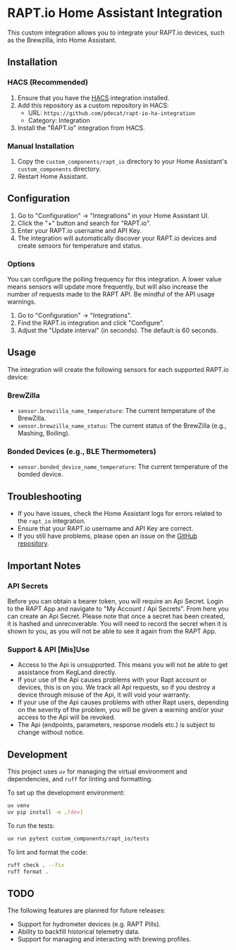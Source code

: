 # RAPT.io Home Assistant Integration

This custom integration allows you to integrate your RAPT.io devices, such as the Brewzilla, into Home Assistant.

## Installation

### HACS (Recommended)

1.  Ensure that you have the [HACS](https://hacs.xyz/) integration installed.
2.  Add this repository as a custom repository in HACS:
    *   URL: `https://github.com/pdecat/rapt-io-ha-integration`
    *   Category: Integration
3.  Install the "RAPT.io" integration from HACS.

### Manual Installation

1.  Copy the `custom_components/rapt_io` directory to your Home Assistant's `custom_components` directory.
2.  Restart Home Assistant.

## Configuration

1.  Go to "Configuration" -> "Integrations" in your Home Assistant UI.
2.  Click the "+" button and search for "RAPT.io".
3.  Enter your RAPT.io username and API Key.
4.  The integration will automatically discover your RAPT.io devices and create sensors for temperature and status.
### Options

You can configure the polling frequency for this integration. A lower value means sensors will update more frequently, but will also increase the number of requests made to the RAPT API. Be mindful of the API usage warnings.

1.  Go to "Configuration" -> "Integrations".
2.  Find the RAPT.io integration and click "Configure".
3.  Adjust the "Update interval" (in seconds). The default is 60 seconds.

## Usage

The integration will create the following sensors for each supported RAPT.io device:

### BrewZilla
*   `sensor.brewzilla_name_temperature`: The current temperature of the BrewZilla.
*   `sensor.brewzilla_name_status`: The current status of the BrewZilla (e.g., Mashing, Boiling).

### Bonded Devices (e.g., BLE Thermometers)
*   `sensor.bonded_device_name_temperature`: The current temperature of the bonded device.

## Troubleshooting

*   If you have issues, check the Home Assistant logs for errors related to the `rapt_io` integration.
*   Ensure that your RAPT.io username and API Key are correct.
*   If you still have problems, please open an issue on the [GitHub repository](https://github.com/pdecat/rapt-io-ha-integration/issues).

## Important Notes

### API Secrets

Before you can obtain a bearer token, you will require an Api Secret. Login to the RAPT App and navigate to "My Account / Api Secrets". From here you can create an Api Secret. Please note that once a secret has been created, it is hashed and unrecoverable. You will need to record the secret when it is shown to you, as you will not be able to see it again from the RAPT App.

### Support & API [Mis]Use

*   Access to the Api is unsupported. This means you will not be able to get assistance from KegLand directly.
*   If your use of the Api causes problems with your Rapt account or devices, this is on you. We track all Api requests, so if you destroy a device through misuse of the Api, it will void your warranty.
*   If your use of the Api causes problems with other Rapt users, depending on the severity of the problem, you will be given a warning and/or your access to the Api will be revoked.
*   The Api (endpoints, parameters, response models etc.) is subject to change without notice.

## Development

This project uses `uv` for managing the virtual environment and dependencies, and `ruff` for linting and formatting.

To set up the development environment:

```bash
uv venv
uv pip install -e .[dev]
```

To run the tests:

```bash
uv run pytest custom_components/rapt_io/tests
```

To lint and format the code:

```bash
ruff check . --fix
ruff format .
```


## TODO

The following features are planned for future releases:

*   Support for hydrometer devices (e.g. RAPT Pills).
*   Ability to backfill historical telemetry data.
*   Support for managing and interacting with brewing profiles.
